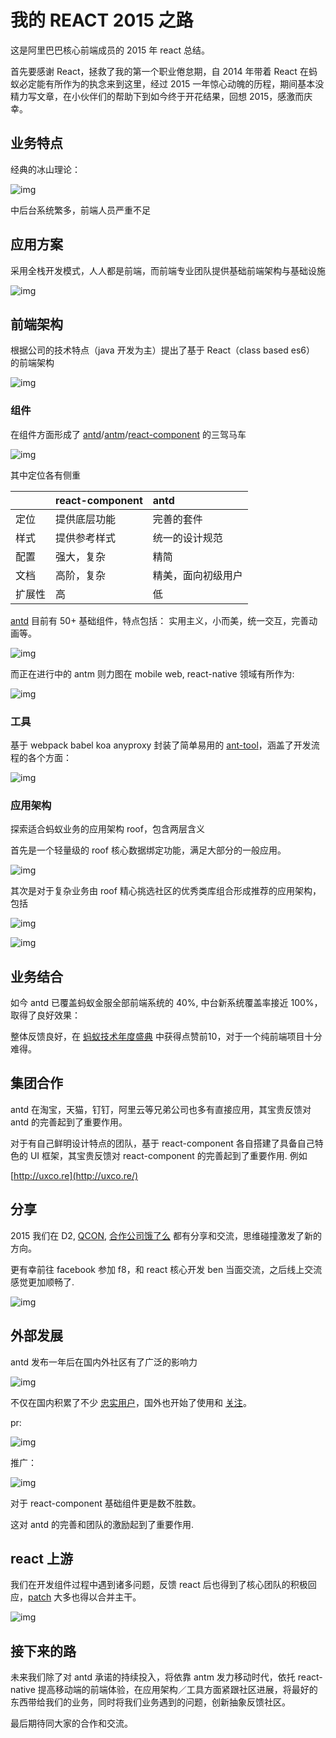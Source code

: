 # 我的 REACT 2015 之路

这是阿里巴巴核心前端成员的 2015 年 react 总结。

首先要感谢 React，拯救了我的第一个职业倦怠期，自 2014 年带着 React 在蚂蚁必定能有所作为的执念来到这里，经过 2015 一年惊心动魄的历程，期间基本没精力写文章，在小伙伴们的帮助下到如今终于开花结果，回想 2015，感激而庆幸。

## 业务特点

经典的冰山理论：

![img](https://img.alicdn.com/tps/TB1waVoJVXXXXaBXFXXXXXXXXXX-1678-1218.jpg)

中后台系统繁多，前端人员严重不足

## 应用方案

采用全栈开发模式，人人都是前端，而前端专业团队提供基础前端架构与基础设施

![img](https://img.alicdn.com/tps/TB1BLFaJVXXXXX0XFXXXXXXXXXX-854-942.png)

## 前端架构

根据公司的技术特点（java 开发为主）提出了基于 React（class based es6） 的前端架构

![img](https://img.alicdn.com/tps/TB1EPZ.JFXXXXacaXXXXXXXXXXX-1100-1098.png)

### 组件

在组件方面形成了 [antd](http://ant.design/)/[antm](https://blog.yiminghe.me/2016/05/13/react-at-2015/被和谐)/[react-component](http://github.com/react-component) 的三驾马车

![img](https://img.alicdn.com/tps/TB1Ff.7JFXXXXbdaXXXXXXXXXXX-1886-1396.png)

其中定位各有侧重

|        | react-component | antd               |
| :----- | :-------------- | :----------------- |
| 定位   | 提供底层功能    | 完善的套件         |
| 样式   | 提供参考样式    | 统一的设计规范     |
| 配置   | 强大，复杂      | 精简               |
| 文档   | 高阶，复杂      | 精美，面向初级用户 |
| 扩展性 | 高              | 低                 |

[antd](http://ant.design/) 目前有 50+ 基础组件，特点包括： 实用主义，小而美，统一交互，完善动画等。

![img](https://img.alicdn.com/tps/TB1bFRuJVXXXXcdXpXXXXXXXXXX-1602-1058.png)

而正在进行中的 antm 则力图在 mobile web, react-native 领域有所作为:

![img](https://img.alicdn.com/tps/TB19CA9JFXXXXaQaXXXXXXXXXXX-1526-1406.png)

### 工具

基于 webpack babel koa anyproxy 封装了简单易用的 [ant-tool](http://github.com/ant-tool)，涵盖了开发流程的各个方面：

![img](https://img.alicdn.com/tps/TB1vctcJVXXXXbjXVXXXXXXXXXX-1238-612.png)

### 应用架构

探索适合蚂蚁业务的应用架构 roof，包含两层含义

首先是一个轻量级的 roof 核心数据绑定功能，满足大部分的一般应用。

![img](https://img.alicdn.com/tps/TB1UrVjJVXXXXXsXVXXXXXXXXXX-1212-830.png)

其次是对于复杂业务由 roof 精心挑选社区的优秀类库组合形成推荐的应用架构，包括

![img](https://img.alicdn.com/tps/TB1z28sJVXXXXbHXpXXXXXXXXXX-1922-736.png)

![img](https://img.alicdn.com/tps/TB18iBIJVXXXXXeXXXXXXXXXXXX-1774-938.png)

## 业务结合

如今 antd 已覆盖蚂蚁金服全部前端系统的 40%, 中台新系统覆盖率接近 100%，取得了良好效果：

整体反馈良好，在 [蚂蚁技术年度盛典](https://blog.yiminghe.me/2016/05/13/react-at-2015/被和谐) 中获得点赞前10，对于一个纯前端项目十分难得。

## 集团合作

antd 在淘宝，天猫，钉钉，阿里云等兄弟公司也多有直接应用，其宝贵反馈对 antd 的完善起到了重要作用。

对于有自己鲜明设计特点的团队，基于 react-component 各自搭建了具备自己特色的 UI 框架，其宝贵反馈对 react-component 的完善起到了重要作用. 例如

[http://uxco.re](http://uxco.re/)

## 分享

2015 我们在 D2, [QCON](https://speakerdeck.com/yiminghe/antd-at-qcon2016), [合作公司饿了么](https://blog.yiminghe.me/2016/05/13/react-at-2015/speakerdeck.com/yiminghe/react-based-architecture) 都有分享和交流，思维碰撞激发了新的方向。

更有幸前往 facebook 参加 f8，和 react 核心开发 ben 当面交流，之后线上交流感觉更加顺畅了.

![img](https://img.alicdn.com/tps/TB1j4pCJVXXXXcOXXXXXXXXXXXX-600-400.jpg)

## 外部发展

antd 发布一年后在国内外社区有了广泛的影响力

![img](https://img.alicdn.com/tps/TB1c.E8JFXXXXbaaXXXXXXXXXXX-1770-1002.png)

不仅在国内积累了不少 [忠实用户](https://github.com/ant-design/ant-design/issues/477)，国外也开始了使用和 [关注](http://waywardmonkeys.org/2016/03/14/finding-a-user-interface-library/)。

pr:

![img](https://img.alicdn.com/tps/TB1wh4XJVXXXXcpXVXXXXXXXXXX-1398-978.png)

推广：

![img](https://img.alicdn.com/tps/TB1kcXyJVXXXXXPXpXXXXXXXXXX-1584-436.png)

对于 react-component 基础组件更是数不胜数。

这对 antd 的完善和团队的激励起到了重要作用.

## react 上游

我们在开发组件过程中遇到诸多问题，反馈 react 后也得到了核心团队的积极回应，[patch](https://github.com/facebook/react/pulls?utf8=&q=yiminghe) 大多也得以合并主干。

![img](https://img.alicdn.com/tps/TB1I6BbJVXXXXbjXVXXXXXXXXXX-1024-418.png)

## 接下来的路

未来我们除了对 antd 承诺的持续投入，将依靠 antm 发力移动时代，依托 react-native 提高移动端的前端体验，在应用架构／工具方面紧跟社区进展，将最好的东西带给我们的业务，同时将我们业务遇到的问题，创新抽象反馈社区。

最后期待同大家的合作和交流。